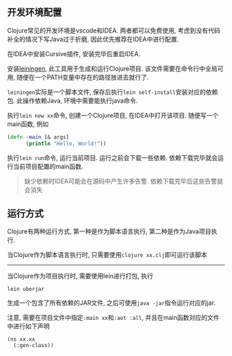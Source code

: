 开发环境配置
------------------

Clojure常见的开发环境是vscode和IDEA. 两者都可以免费使用, 考虑到没有代码补全的情况下写Java过于折磨, 因此优先推荐在IDEA中进行配置.

在IDEA中安装Cursive插件, 安装完毕后重启IDEA. 

安装[leiningen](https://leiningen.org/), 此工具用于生成和运行Clojure项目. 该文件需要在命令行中全局可用, 随便在一个PATH变量中存在的路径放进去就行了.

`leiningen`实际是一个脚本文件, 保存后执行`lein self-install`安装对应的依赖包. 此操作依赖Java, 环境中需要能执行java命令.

执行`lein new xx`命令, 创建一个Clojure项目, 在IDEA中打开该项目. 随便写一个main函数, 例如

```clojure
(defn -main [& args]
      (println "Hello, World!"))
```

执行`lein run`命令, 运行当前项目. 运行之前会下载一些依赖. 依赖下载完毕就会运行当前项目配置的main函数.

> 缺少依赖时IDEA可能会在源码中产生许多告警. 依赖下载完毕后这些告警就会消失



运行方式
-----------------

Clojure有两种运行方式, 第一种是作为脚本语言执行, 第二种是作为Java项目执行.

当Clojure作为脚本语言执行时, 只需要使用`clojure xx.clj`即可运行该脚本

---------------

当Clojure作为项目执行时, 需要使用lein进行打包, 执行

```
lein uberjar
```

生成一个包含了所有依赖的JAR文件, 之后可使用`java -jar`指令运行对应的jar.

注意, 需要在项目文件中指定`:main xx`和`:aot :all`, 并且在main函数对应的文件中进行如下声明

```
(ns xx.xx
  (:gen-class))
```




